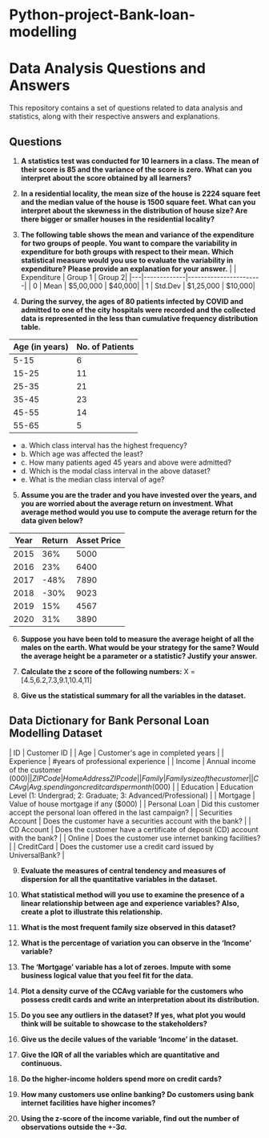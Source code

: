 # Python-project-Bank-loan-modelling
# Data Analysis Questions and Answers

This repository contains a set of questions related to data analysis and statistics, along with their respective answers and explanations.

## Questions

1. **A statistics test was conducted for 10 learners in a class. The mean of their score is 85 and the variance of the score is zero. What can you interpret about the score obtained by all learners?**

2. **In a residential locality, the mean size of the house is 2224 square feet and the median value of the house is 1500 square feet. What can you interpret about the skewness in the distribution of house size? Are there bigger or smaller houses in the residential locality?**

3. **The following table shows the mean and variance of the expenditure for two groups of people. You want to compare the variability in expenditure for both groups with respect to their mean. Which statistical measure would you use to evaluate the variability in expenditure? Please provide an explanation for your answer.**
                                         |   | Expenditure |  Group 1   |   Group 2|
                                         |---|-------------|-----------------------|
                                         | 0 |  Mean       | $5,00,000  |   $40,000|
                                         | 1 | Std.Dev     | $1,25,000  |   $10,000|
   
   
5. **During the survey, the ages of 80 patients infected by COVID and admitted to one of the city hospitals were recorded and the collected data is represented in the less than cumulative frequency distribution table.**

| Age (in years) | No. of Patients |
|----------------|-----------------|
| 5-15           | 6               |
| 15-25          | 11              |
| 25-35          | 21              |
| 35-45          | 23              |
| 45-55          | 14              |
| 55-65          | 5               |

   - a. Which class interval has the highest frequency?
   - b. Which age was affected the least?
   - c. How many patients aged 45 years and above were admitted?
   - d. Which is the modal class interval in the above dataset?
   - e. What is the median class interval of age?

5. **Assume you are the trader and you have invested over the years, and you are worried about the average return on investment. What average method would you use to compute the average return for the data given below?**

| Year | Return | Asset Price |
|------|--------|-------------|
| 2015 | 36%    | 5000        |
| 2016 | 23%    | 6400        |
| 2017 | -48%   | 7890        |
| 2018 | -30%   | 9023        |
| 2019 | 15%    | 4567        |
| 2020 | 31%    | 3890        |

6. **Suppose you have been told to measure the average height of all the males on the earth. What would be your strategy for the same? Would the average height be a parameter or a statistic? Justify your answer.**

7. **Calculate the z score of the following numbers:**
X = [4.5,6.2,7.3,9.1,10.4,11]


8. **Give us the statistical summary for all the variables in the dataset.**
## Data Dictionary for Bank Personal Loan Modelling Dataset

| ID               | Customer ID            |
| Age              | Customer's age in completed years |
| Experience       | #years of professional experience |
| Income           | Annual income of the customer ($000) |
| ZIPCode          | Home Address ZIP code  |
| Family           | Family size of the customer |
| CCAvg            | Avg. spending on credit cards per month ($000) |
| Education        | Education Level (1: Undergrad; 2: Graduate; 3: Advanced/Professional) |
| Mortgage         | Value of house mortgage if any ($000) |
| Personal Loan    | Did this customer accept the personal loan offered in the last campaign? |
| Securities Account | Does the customer have a securities account with the bank? |
| CD Account       | Does the customer have a certificate of deposit (CD) account with the bank? |
| Online           | Does the customer use internet banking facilities? |
| CreditCard       | Does the customer use a credit card issued by UniversalBank? |

9. **Evaluate the measures of central tendency and measures of dispersion for all the quantitative variables in the dataset.**

10. **What statistical method will you use to examine the presence of a linear relationship between age and experience variables? Also, create a plot to illustrate this relationship.**

11. **What is the most frequent family size observed in this dataset?**

12. **What is the percentage of variation you can observe in the ‘Income’ variable?**

13. **The ‘Mortgage’ variable has a lot of zeroes. Impute with some business logical value that you feel fit for the data.**

14. **Plot a density curve of the CCAvg variable for the customers who possess credit cards and write an interpretation about its distribution.**

15. **Do you see any outliers in the dataset? If yes, what plot you would think will be suitable to showcase to the stakeholders?**

16. **Give us the decile values of the variable ‘Income’ in the dataset.**

17. **Give the IQR of all the variables which are quantitative and continuous.**

18. **Do the higher-income holders spend more on credit cards?**

19. **How many customers use online banking? Do customers using bank internet facilities have higher incomes?**

20. **Using the z-score of the income variable, find out the number of observations outside the +-3σ.**

